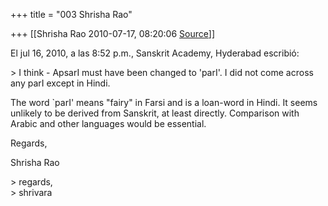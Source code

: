 +++
title = "003 Shrisha Rao"

+++
[[Shrisha Rao	2010-07-17, 08:20:06 [Source](https://groups.google.com/g/bvparishat/c/LozlFZ7950Y)]]



El jul 16, 2010, a las 8:52 p.m., Sanskrit Academy, Hyderabad escribió:

\> I think - ApsarI must have been changed to 'parI'. I did not come across any parI except in Hindi.

The word \`parI' means "fairy" in Farsi and is a loan-word in Hindi. It seems unlikely to be derived from Sanskrit, at least directly. Comparison with Arabic and other languages would be essential.

Regards,

Shrisha Rao

\> regards,  
\> shrivara

